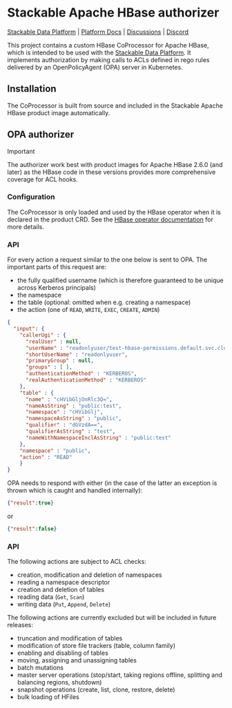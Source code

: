 # Stackable Apache HBase authorizer

[Stackable Data Platform](https://stackable.tech/) | [Platform Docs](https://docs.stackable.tech/) | [Discussions](https://github.com/orgs/stackabletech/discussions) | [Discord](https://discord.gg/7kZ3BNnCAF)

This project contains a custom HBase CoProcessor for Apache HBase, which is intended to be used with the [Stackable Data Platform](https://stackable.tech).
It implements authorization by making calls to ACLs defined in rego rules delivered by an OpenPolicyAgent (OPA) server in Kubernetes.

## Installation
The CoProcessor is built from source and included in the Stackable Apache HBase product image automatically.

## OPA authorizer

> [!IMPORTANT]
> The authorizer work best with product images for Apache HBase 2.6.0 (and later) as the HBase code in these versions provides more comprehensive coverage for ACL hooks.

### Configuration

The CoProcessor is only loaded and used by the HBase operator when it is declared in the product CRD.
See the [HBase operator documentation](https://docs.stackable.tech/home/stable/hbase/reference/crds) for more details.

### API

For every action a request similar to the one below is sent to OPA. The important parts of this request are:

- the fully qualified username (which is therefore guaranteed to be unique across Kerberos principals)
- the namespace
- the table (optional: omitted when e.g. creating a namespace)
- the action (one of `READ`, `WRITE`, `EXEC`, `CREATE`, `ADMIN`)

```json
{
  "input": {
    "callerUgi" : {
      "realUser" : null,
      "userName" : "readonlyuser/test-hbase-permissions.default.svc.cluster.local@CLUSTER.LOCAL",
      "shortUserName" : "readonlyuser",
      "primaryGroup" : null,
      "groups" : [ ],
      "authenticationMethod" : "KERBEROS",
      "realAuthenticationMethod" : "KERBEROS"
    },
    "table" : {
      "name" : "cHVibGljOnRlc3Q=",
      "nameAsString" : "public:test",
      "namespace" : "cHVibGlj",
      "namespaceAsString" : "public",
      "qualifier" : "dGVzdA==",
      "qualifierAsString" : "test",
      "nameWithNamespaceInclAsString" : "public:test"
    },
    "namespace" : "public",
    "action" : "READ"
    }
}
```

OPA needs to respond with either (in the case of the latter an exception is thrown which is caught and handled internally):

```json
{"result":true}
```

or

```json
{"result":false}
```

### API

The following actions are subject to ACL checks:

- creation, modification and deletion of namespaces
- reading a namespace descriptor
- creation and deletion of tables
- reading data (`Get`, `Scan`)
- writing data (`Put`, `Append`, `Delete`)

The following actions are currently excluded but will be included in future releases:

- truncation and modification of tables
- modification of store file trackers (table, column family)
- enabling and disabling of tables
- moving, assigning and unassigning tables
- batch mutations
- master server operations (stop/start, taking regions offline, splitting and balancing regions, shutdown)
- snapshot operations (create, list, clone, restore, delete)
- bulk loading of HFiles
